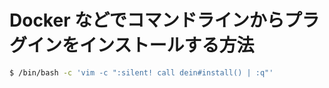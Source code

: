 # Docker などでコマンドラインからプラグインをインストールする方法

```bash
$ /bin/bash -c 'vim -c ":silent! call dein#install() | :q"'
```
